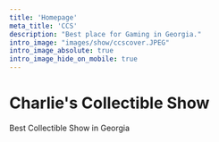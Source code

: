 ```yaml
---
title: 'Homepage'
meta_title: 'CCS'
description: "Best place for Gaming in Georgia."
intro_image: "images/show/ccscover.JPEG"
intro_image_absolute: true
intro_image_hide_on_mobile: true
---
```


# Charlie's Collectible Show

Best Collectible Show in Georgia
